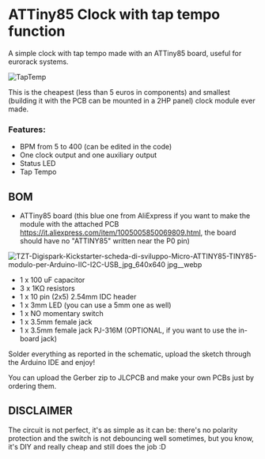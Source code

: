 # ATTiny85 Clock with tap tempo function
A simple clock with tap tempo made with an ATTiny85 board, useful for eurorack systems.

![TapTemp](https://github.com/mexbeb/attiny85-tap-tempo-clock/assets/74735686/ccb76130-f23d-4054-9c35-94a5fcaccd98)

This is the cheapest (less than 5 euros in components) and smallest (building it with the PCB can be mounted in a 2HP panel) clock module ever made.

### Features:
- BPM from 5 to 400 (can be edited in the code)
- One clock output and one auxiliary output
- Status LED
- Tap Tempo

## BOM
- ATTiny85 board (this blue one from AliExpress if you want to make the module with the attached PCB https://it.aliexpress.com/item/1005005850069809.html, the board should have no "ATTINY85" written near the P0 pin)

![TZT-Digispark-Kickstarter-scheda-di-sviluppo-Micro-ATTINY85-TINY85-modulo-per-Arduino-IIC-I2C-USB_jpg_640x640 jpg__webp](https://github.com/mexbeb/attiny85-tap-tempo-clock/assets/74735686/cb6370f3-b950-4005-8890-eee5656b04a0)
  
- 1 x 100 uF capacitor
- 3 x 1KΩ resistors
- 1 x 10 pin (2x5) 2.54mm IDC header
- 1 x 3mm LED (you can use a 5mm one as well)
- 1 x NO momentary switch
- 1 x 3.5mm female jack
- 1 x 3.5mm female jack PJ-316M (OPTIONAL, if you want to use the in-board jack)

Solder everything as reported in the schematic, upload the sketch through the Arduino IDE and enjoy!

You can upload the Gerber zip to JLCPCB and make your own PCBs just by ordering them.

## DISCLAIMER
The circuit is not perfect, it's as simple as it can be: there's no polarity protection and the switch is not debouncing well sometimes, but you know, it's DIY and really cheap and still does the job :D

